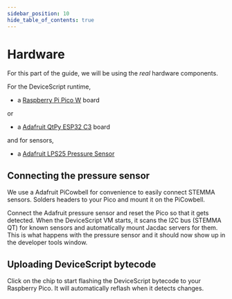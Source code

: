 ```yaml
---
sidebar_position: 10
hide_table_of_contents: true
---
```


# Hardware

For this part of the guide, we will be using the _real_ hardware components.


For the DeviceScript runtime,

-   a [Raspberry Pi Pico W](/devices/raspberry-pi-pico-w/) board

or

-   a [Adafruit QtPy ESP32 C3](/devices/adafruit-qt-py-esp32-c3-wifi-dev-board/) board

and for sensors,

-   a [Adafruit LPS25 Pressure Sensor](https://www.adafruit.com/product/4530)

## Connecting the pressure sensor

We use a Adafruit PiCowbell for convenience to easily connect
STEMMA sensors. Solders headers to your Pico and mount it
on the PiCowbell.

Connect the Adafruit pressure sensor and reset the Pico
so that it gets detected. When the DeviceScript VM starts,
it scans the I2C bus (STEMMA QT) for known sensors and automatically mount Jacdac servers for them. This is what
happens with the pressure sensor and it should now show up
in the developer tools window.

## Uploading DeviceScript bytecode

Click on the chip to start flashing the DeviceScript bytecode
to your Raspberry Pico. It will automatically reflash when it detects changes.
